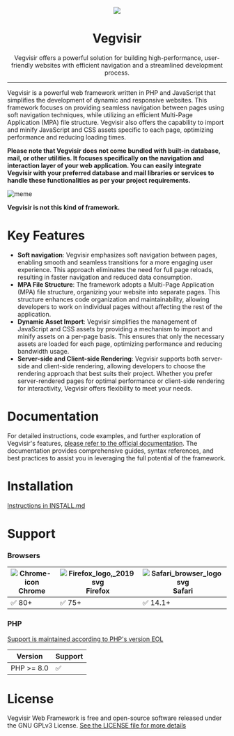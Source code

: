 <p align="center">
<img src="https://github.com/VictorWesterlund/vegvisir/assets/35688133/4c33189e-eb70-4dab-82ae-8f0f404e1a0a"
</p>
<h1 align="center">Vegvisir</h1>
<p align="center">Vegvisir offers a powerful solution for building high-performance, user-friendly websites with efficient navigation and a streamlined development process.</p>

----

Vegvisir is a powerful web framework written in PHP and JavaScript that simplifies the development of dynamic and responsive websites. This framework focuses on providing seamless navigation between pages using soft navigation techniques, while utilizing an efficient Multi-Page Application (MPA) file structure. Vegvisir also offers the capability to import and minify JavaScript and CSS assets specific to each page, optimizing performance and reducing loading times.

**Please note that Vegvisir does not come bundled with built-in database, mail, or other utilities. It focuses specifically on the navigation and interaction layer of your web application. You can easily integrate Vegvisir with your preferred database and mail libraries or services to handle these functionalities as per your project requirements.**

![meme](https://user-images.githubusercontent.com/35688133/204326222-236a71be-5ea3-4653-8caa-6f6cfcd0d0d6.png)

**Vegvisir is not this kind of framework.**

# Key Features

- **Soft navigation**: Vegvisir emphasizes soft navigation between pages, enabling smooth and seamless transitions for a more engaging user experience. This approach eliminates the need for full page reloads, resulting in faster navigation and reduced data consumption.
- **MPA File Structure**: The framework adopts a Multi-Page Application (MPA) file structure, organizing your website into separate pages. This structure enhances code organization and maintainability, allowing developers to work on individual pages without affecting the rest of the application.
- **Dynamic Asset Import**: Vegvisir simplifies the management of JavaScript and CSS assets by providing a mechanism to import and minify assets on a per-page basis. This ensures that only the necessary assets are loaded for each page, optimizing performance and reducing bandwidth usage.
- **Server-side and Client-side Rendering**: Vegvisir supports both server-side and client-side rendering, allowing developers to choose the rendering approach that best suits their project. Whether you prefer server-rendered pages for optimal performance or client-side rendering for interactivity, Vegvisir offers flexibility to meet your needs.

# Documentation

For detailed instructions, code examples, and further exploration of Vegvisir's features, [please refer to the official documentation](https://github.com/victorwesterlund/vegvisir/wiki). The documentation provides comprehensive guides, syntax references, and best practices to assist you in leveraging the full potential of the framework.

# Installation

[Instructions in INSTALL.md](https://github.com/VictorWesterlund/vegvisir/blob/master/INSTALL.md)

# Support

### Browsers
![Chrome-icon](https://user-images.githubusercontent.com/35688133/230028928-dca1467d-8c63-4e69-9524-78e5751eaf24.png)<br>Chrome|![Firefox_logo,_2019 svg](https://user-images.githubusercontent.com/35688133/230029200-624d0126-9640-4b78-9eb5-a2e4be4e51be.png)<br>Firefox|![Safari_browser_logo svg](https://user-images.githubusercontent.com/35688133/230029381-e7162ba1-e9ef-4b34-803f-043b5d16d365.png)<br>Safari
--|--|--
✅ 80+|✅ 75+|✅ 14.1+

### PHP

[Support is maintained according to PHP's version EOL](https://www.php.net/supported-versions.php)

Version|Support
--|--
PHP \>= 8.0|✅

# License

Vegvisir Web Framework is free and open-source software released under the GNU GPLv3 License. [See the LICENSE file for more details](https://github.com/VictorWesterlund/vegvisir/blob/master/LICENSE)
